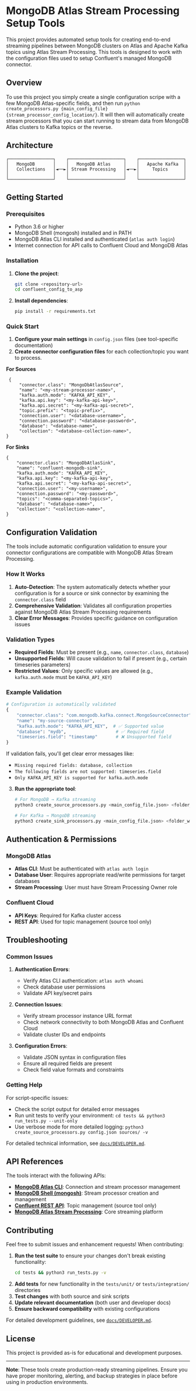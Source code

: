 # MongoDB Atlas Stream Processing Setup Tools

This project provides automated setup tools for creating end-to-end streaming pipelines between MongoDB clusters on Atlas and Apache Kafka topics using Atlas Stream Processing. This tools is designed to work with the configuration files used to setup Confluent's managed MongoDB connector.

## Overview

To use this project you simply create a single configuration scripe with a few MongoDB Atlas-specific fields, and then run `python create_processors.py {main_config_file} {stream_processor_config_location/}`.  It will then will automatically create stream processors that you can start running to stream data from MongoDB Atlas clusters to Kafka topics or the reverse.  

## Architecture

```
┌─────────────────┐    ┌─────────────────────┐    ┌─────────────────┐
│   MongoDB       │    │   MongoDB Atlas     │    │   Apache Kafka  │
│   Collections   │◄──►│ Stream Processing   │◄──►│     Topics      │
│                 │    │                     │    │                 │
└─────────────────┘    └─────────────────────┘    └─────────────────┘
```

## Getting Started

### Prerequisites

- Python 3.6 or higher
- MongoDB Shell (mongosh) installed and in PATH
- MongoDB Atlas CLI installed and authenticated (`atlas auth login`)
- Internet connection for API calls to Confluent Cloud and MongoDB Atlas

### Installation

1. **Clone the project**:
   ```bash
   git clone <repository-url>
   cd confluent_config_to_asp
   ```

2. **Install dependencies**:
   ```bash
   pip install -r requirements.txt
   ```

### Quick Start

1. **Configure your main settings** in `config.json` files (see tool-specific documentation)
2. **Create connector configuration files** for each collection/topic you want to process.

**For Sources**
```
 {
     "connector.class": "MongoDbAtlasSource",
     "name": "<my-stream-processor-name>",
     "kafka.auth.mode": "KAFKA_API_KEY",
     "kafka.api.key": "<my-kafka-api-key>",
     "kafka.api.secret": "<my-kafka-api-secret>",
     "topic.prefix": "<topic-prefix>",
     "connection.user": "<database-username>",
     "connection.password": "<database-password>",
     "database": "<database-name>",
     "collection": "<database-collection-name>",
}
```

**For Sinks**
```
{
    "connector.class": "MongoDbAtlasSink",
    "name": "confluent-mongodb-sink",
    "kafka.auth.mode": "KAFKA_API_KEY",
    "kafka.api.key": "<my-kafka-api-key",
    "kafka.api.secret": "<my-kafka-api-secret>",
    "connection.user": "<my-username>",
    "connection.password": "<my-password>",
    "topics": "<comma-separated-topics>",
    "database": "<database-name>",
    "collection": "<collection-name>",
}
```

## Configuration Validation

The tools include automatic configuration validation to ensure your connector configurations are compatible with MongoDB Atlas Stream Processing.

### How It Works

1. **Auto-Detection**: The system automatically detects whether your configuration is for a source or sink connector by examining the `connector.class` field
2. **Comprehensive Validation**: Validates all configuration properties against MongoDB Atlas Stream Processing requirements
3. **Clear Error Messages**: Provides specific guidance on configuration issues

### Validation Types

- **Required Fields**: Must be present (e.g., `name`, `connector.class`, `database`)
- **Unsupported Fields**: Will cause validation to fail if present (e.g., certain timeseries parameters)
- **Restricted Values**: Only specific values are allowed (e.g., `kafka.auth.mode` must be `KAFKA_API_KEY`)

### Example Validation

```python
# Configuration is automatically validated
{
    "connector.class": "com.mongodb.kafka.connect.MongoSourceConnector",
    "name": "my-source-connector",
    "kafka.auth.mode": "KAFKA_API_KEY",  # ✅ Supported value
    "database": "mydb",                   # ✅ Required field
    "timeseries.field": "timestamp"       # ❌ Unsupported field
}
```

If validation fails, you'll get clear error messages like:
- `Missing required fields: database, collection`
- `The following fields are not supported: timeseries.field`
- `Only KAFKA_API_KEY is supported for kafka.auth.mode`

3. **Run the appropriate tool**:
   ```bash
   # For MongoDB → Kafka streaming
   python3 create_source_processors.py <main_config_file.json> <folder_with_source_configs/>
   
   # For Kafka → MongoDB streaming
   python3 create_sink_processors.py <main_config_file.json> <folder_with_sink_configs/>
   ```

## Authentication & Permissions

### MongoDB Atlas

- **Atlas CLI**: Must be authenticated with `atlas auth login`
- **Database User**: Requires appropriate read/write permissions for target databases
- **Stream Processing**: User must have Stream Processing Owner role

### Confluent Cloud

- **API Keys**: Required for Kafka cluster access
- **REST API**: Used for topic management (source tool only)

## Troubleshooting

### Common Issues

1. **Authentication Errors**:
   - Verify Atlas CLI authentication: `atlas auth whoami`
   - Check database user permissions
   - Validate API key/secret pairs

2. **Connection Issues**:
   - Verify stream processor instance URL format
   - Check network connectivity to both MongoDB Atlas and Confluent Cloud
   - Validate cluster IDs and endpoints

3. **Configuration Errors**:
   - Validate JSON syntax in configuration files
   - Ensure all required fields are present
   - Check field value formats and constraints

### Getting Help

For script-specific issues:
- Check the script output for detailed error messages
- Run unit tests to verify your environment: `cd tests && python3 run_tests.py --unit-only`
- Use verbose mode for more detailed logging: `python3 create_source_processors.py config.json sources/ -v`

For detailed technical information, see [`docs/DEVELOPER.md`](docs/DEVELOPER.md).

## API References

The tools interact with the following APIs:

- **[MongoDB Atlas CLI](https://www.mongodb.com/docs/atlas/cli/stable/)**: Connection and stream processor management
- **[MongoDB Shell (mongosh)](https://www.mongodb.com/docs/mongodb-shell/)**: Stream processor creation and management
- **[Confluent REST API](https://docs.confluent.io/platform/current/kafka-rest/api.html)**: Topic management (source tool only)
- **[MongoDB Atlas Stream Processing](https://www.mongodb.com/docs/atlas/atlas-stream-processing/)**: Core streaming platform

## Contributing

Feel free to submit issues and enhancement requests! When contributing:

1. **Run the test suite** to ensure your changes don't break existing functionality:
   ```bash
   cd tests && python3 run_tests.py -v
   ```
2. **Add tests** for new functionality in the `tests/unit/` or `tests/integration/` directories
3. **Test changes** with both source and sink scripts
4. **Update relevant documentation** (both user and developer docs)
5. **Ensure backward compatibility** with existing configurations

For detailed development guidelines, see [`docs/DEVELOPER.md`](docs/DEVELOPER.md).

## License

This project is provided as-is for educational and development purposes.

---

**Note**: These tools create production-ready streaming pipelines. Ensure you have proper monitoring, alerting, and backup strategies in place before using in production environments.